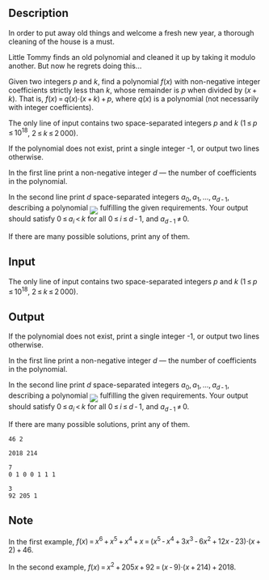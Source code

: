 ## Description

<div><p><span class="tex-font-style-it">In order to put away old things and welcome a fresh new year, a thorough cleaning of the house is a must.</span></p><p>Little Tommy finds an old polynomial and cleaned it up by taking it modulo another. But now he regrets doing this...</p><p>Given two integers <span class="tex-span"><i>p</i></span> and <span class="tex-span"><i>k</i></span>, find a polynomial <span class="tex-span"><i>f</i>(<i>x</i>)</span> with non-negative integer coefficients strictly less than <span class="tex-span"><i>k</i></span>, whose remainder is <span class="tex-span"><i>p</i></span> when divided by <span class="tex-span">(<i>x</i> + <i>k</i>)</span>. That is, <span class="tex-span"><i>f</i>(<i>x</i>) = <i>q</i>(<i>x</i>)·(<i>x</i> + <i>k</i>) + <i>p</i></span>, where <span class="tex-span"><i>q</i>(<i>x</i>)</span> is a polynomial (not necessarily with integer coefficients).</p></div><div class="input-specification"><p>The only line of input contains two space-separated integers <span class="tex-span"><i>p</i></span> and <span class="tex-span"><i>k</i></span> (<span class="tex-span">1 ≤ <i>p</i> ≤ 10<sup class="upper-index">18</sup></span>, <span class="tex-span">2 ≤ <i>k</i> ≤ 2 000</span>).</p></div><div class="output-specification"><p>If the polynomial does not exist, print a single integer <span class="tex-font-style-tt">-1</span>, or output two lines otherwise.</p><p>In the first line print a non-negative integer <span class="tex-span"><i>d</i></span> — the number of coefficients in the polynomial.</p><p>In the second line print <span class="tex-span"><i>d</i></span> space-separated integers <span class="tex-span"><i>a</i><sub class="lower-index">0</sub>, <i>a</i><sub class="lower-index">1</sub>, ..., <i>a</i><sub class="lower-index"><i>d</i> - 1</sub></span>, describing a polynomial <img align="middle" class="tex-formula" src="file://O44SMJsR.png" style="max-width: 100.0%;max-height: 100.0%;"> fulfilling the given requirements. Your output should satisfy <span class="tex-span">0 ≤ <i>a</i><sub class="lower-index"><i>i</i></sub> &lt; <i>k</i></span> for all <span class="tex-span">0 ≤ <i>i</i> ≤ <i>d</i> - 1</span>, and <span class="tex-span"><i>a</i><sub class="lower-index"><i>d</i> - 1</sub> ≠ 0</span>.</p><p>If there are many possible solutions, print any of them.</p></div>

## Input

<p>The only line of input contains two space-separated integers <span class="tex-span"><i>p</i></span> and <span class="tex-span"><i>k</i></span> (<span class="tex-span">1 ≤ <i>p</i> ≤ 10<sup class="upper-index">18</sup></span>, <span class="tex-span">2 ≤ <i>k</i> ≤ 2 000</span>).</p>

## Output

<p>If the polynomial does not exist, print a single integer <span class="tex-font-style-tt">-1</span>, or output two lines otherwise.</p><p>In the first line print a non-negative integer <span class="tex-span"><i>d</i></span> — the number of coefficients in the polynomial.</p><p>In the second line print <span class="tex-span"><i>d</i></span> space-separated integers <span class="tex-span"><i>a</i><sub class="lower-index">0</sub>, <i>a</i><sub class="lower-index">1</sub>, ..., <i>a</i><sub class="lower-index"><i>d</i> - 1</sub></span>, describing a polynomial <img align="middle" class="tex-formula" src="file://O44SMJsR.png" style="max-width: 100.0%;max-height: 100.0%;"> fulfilling the given requirements. Your output should satisfy <span class="tex-span">0 ≤ <i>a</i><sub class="lower-index"><i>i</i></sub> &lt; <i>k</i></span> for all <span class="tex-span">0 ≤ <i>i</i> ≤ <i>d</i> - 1</span>, and <span class="tex-span"><i>a</i><sub class="lower-index"><i>d</i> - 1</sub> ≠ 0</span>.</p><p>If there are many possible solutions, print any of them.</p>





```input1
46 2

```




```input2
2018 214

```




```output1
7
0 1 0 0 1 1 1

```




```output2
3
92 205 1

```



## Note

<p>In the first example, <span class="tex-span"><i>f</i>(<i>x</i>) = <i>x</i><sup class="upper-index">6</sup> + <i>x</i><sup class="upper-index">5</sup> + <i>x</i><sup class="upper-index">4</sup> + <i>x</i> = (<i>x</i><sup class="upper-index">5</sup> - <i>x</i><sup class="upper-index">4</sup> + 3<i>x</i><sup class="upper-index">3</sup> - 6<i>x</i><sup class="upper-index">2</sup> + 12<i>x</i> - 23)·(<i>x</i> + 2) + 46</span>.</p><p>In the second example, <span class="tex-span"><i>f</i>(<i>x</i>) = <i>x</i><sup class="upper-index">2</sup> + 205<i>x</i> + 92 = (<i>x</i> - 9)·(<i>x</i> + 214) + 2018</span>.</p>
